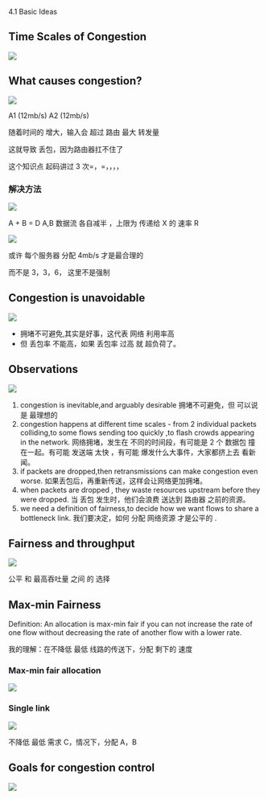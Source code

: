 4.1 Basic Ideas

## Time Scales of Congestion

![](./4.1%20Basic%20Ideas_0.png)

## What causes congestion?

![](./4.1%20Basic%20Ideas_1.png)

A1 (12mb/s) A2 (12mb/s)

随着时间的 增大，输入会 超过 路由 最大 转发量

这就导致 丢包，因为路由器扛不住了

这个知识点 起码讲过 3 次=，=，，，，

### 解决方法

![](./4.1%20Basic%20Ideas_2.png)

A + B = D
A,B 数据流 各自减半 ，上限为 传递给 X 的 速率 R

![](./4.1%20Basic%20Ideas_3.png)

或许 每个服务器 分配 4mb/s 才是最合理的

而不是 3，3，6，
这里不是强制

## Congestion is unavoidable

![](./4.1%20Basic%20Ideas_4.png)

- 拥堵不可避免,其实是好事，这代表 网络 利用率高
- 但 丢包率 不能高，如果 丢包率 过高 就 超负荷了。

## Observations

![](./4.1%20Basic%20Ideas_5.png)

1. congestion is inevitable,and arguably desirable
   拥堵不可避免，但 可以说是 最理想的
2. congestion happens at different time scales - from 2 individual packets colliding,to some flows sending too quickly ,to flash crowds appearing in the network.
   网络拥堵，发生在 不同的时间段，有可能是 2 个 数据包 撞在一起。有可能 发送端 太快 ，有可能 爆发什么大事件，大家都挤上去 看新闻。
3. if packets are dropped,then retransmissions can make congestion even worse.
   如果丢包后，再重新传送，这样会让网络更加拥堵。
4. when packets are dropped , they waste resources upstream before they were dropped.
   当 丢包 发生时，他们会浪费 送达到 路由器 之前的资源。
5. we need a definition of fairness,to decide how we want flows to share a bottleneck link.
   我们要决定，如何 分配 网络资源 才是公平的 .

## Fairness and throughput

![](./4.1%20Basic%20Ideas_6.png)

公平 和 最高吞吐量 之间 的 选择

## Max-min Fairness

Definition:
An allocation is max-min fair if you can not increase the rate of one flow without decreasing the rate of another flow with a lower rate.

我的理解：在不降低 最低 线路的传送下，分配 剩下的 速度

### Max-min fair allocation

![](./4.1%20Basic%20Ideas_7.png)

### Single link

![](./4.1%20Basic%20Ideas_8.png)

不降低 最低 需求 C，情况下，分配 A，B

## Goals for congestion control

![](./4.1%20Basic%20Ideas_9.png)
